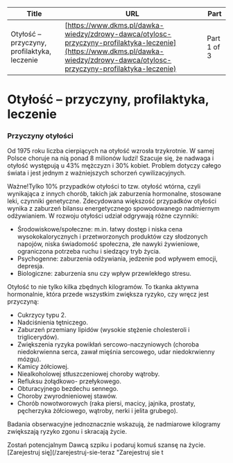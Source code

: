 | **Title**       | **URL**           | **Part**              |
|-----------------|-------------------|-----------------------|
| Otyłość – przyczyny, profilaktyka, leczenie         | [https://www.dkms.pl/dawka-wiedzy/zdrowy-dawca/otylosc-przyczyny-profilaktyka-leczenie](https://www.dkms.pl/dawka-wiedzy/zdrowy-dawca/otylosc-przyczyny-profilaktyka-leczenie)    | Part 1 of 3          |

# Otyłość – przyczyny, profilaktyka, leczenie

### Przyczyny otyłości


Od 1975 roku liczba cierpiących na otyłość wzrosła trzykrotnie. W samej Polsce choruje na nią ponad 8 milionów ludzi! Szacuje się, że nadwaga i otyłość występują u 43% mężczyzn i 30% kobiet. Problem dotyczy całego świata i jest jednym z ważniejszych schorzeń cywilizacyjnych.


Ważne!Tylko 10% przypadków otyłości to tzw. otyłość wtórna, czyli wynikająca z innych chorób, takich jak zaburzenia hormonalne, stosowane leki, czynniki genetyczne.
Zdecydowana większość przypadków otyłości wynika z zaburzeń bilansu energetycznego spowodowanego nadmiernym odżywianiem. W rozwoju otyłości udział odgrywają różne czynniki:


* Środowiskowe/społeczne: m.in. łatwy dostęp i niska cena wysokokalorycznych i przetworzonych produktów czy słodzonych napojów, niska świadomość społeczna, złe nawyki żywieniowe, ograniczona potrzeba ruchu i siedzący tryb życia.
* Psychogenne: zaburzenia odżywiania, jedzenie pod wpływem emocji, depresja.
* Biologiczne: zaburzenia snu czy wpływ przewlekłego stresu.


Otyłość to nie tylko kilka zbędnych kilogramów. To tkanka aktywna hormonalnie, która przede wszystkim zwiększa ryzyko, czy wręcz jest przyczyną:


* Cukrzycy typu 2\.
* Nadciśnienia tętniczego.
* Zaburzeń przemiany lipidów (wysokie stężenie cholesteroli i triglicerydów).
* Zwiększenia ryzyka powikłań sercowo\-naczyniowych (choroba niedokrwienna serca, zawał mięśnia sercowego, udar niedokrwienny mózgu).
* Kamicy żółciowej.
* Niealkoholowej stłuszczeniowej choroby wątroby.
* Refluksu żołądkowo\- przełykowego.
* Obturacyjnego bezdechu sennego.
* Choroby zwyrodnieniowej stawów.
* Chorób nowotworowych (raka piersi, macicy, jajnika, prostaty, pęcherzyka żółciowego, wątroby, nerki i jelita grubego).


Badania obserwacyjne jednoznacznie wskazują, że nadmiarowe kilogramy zwiększają ryzyko zgonu i skracają życie.


Zostań potencjalnym Dawcą szpiku i podaruj komuś szansę na życie.[Zarejestruj się](/zarejestruj-sie-teraz "Zarejestruj sie t